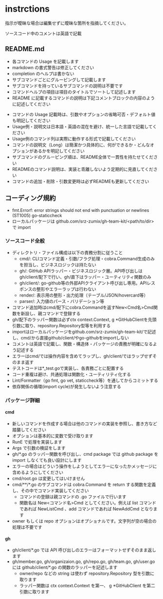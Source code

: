 # instrctions

指示が曖昧な場合は編集せずに曖昧な箇所を指摘してください。

ソースコード中のコメントは英語で記載

## README.md

* 各コマンドの Usage を記載します
* markdown の書式警告は修正してください
* completion のヘルプは書かない
* サブコマンドごとにグルーピングして記載します
* サブコマンドを持っているサブコマンドの説明は不要です
* コマンドヘルプの項目は項目のタイトルでソートして記述します
* README に記載するコマンドの説明は下記コメントブロックの内容のように記述してください

<!--
### コマンドの機能

```sh
コマンド列
```

コマンドの Long の説明
-->

* コマンドの Usage 記載時は、引数やオプションの省略可否・デフォルト値も明記してください
* Usage例・説明文は日本語・英語の混在を避け、統一した言語で記載してください
* Usage例のコマンド列は実際に動作する形式で記載してください
* コマンドの説明文（Long）は簡潔かつ具体的に、何ができるか・どんなオプションがあるかを明記してください
* サブコマンドのグルーピング順は、README全体で一貫性を持たせてください
* READMEのコマンド説明は、実装と乖離しないよう定期的に見直してください
* コマンドの追加・削除・引数変更時は必ずREADMEも更新してください

## コーディング規約

* fmt.Errorf: error strings should not end with punctuation or newlines (ST1005) go-staticcheck
* ローカルパッケージは github.com/srz-zumix/gh-team-kit/<path/to/dir> で import

### ソースコード全般

* ディレクトリ・ファイル構成は以下の責務分割に従うこと
  * cmd/: CLIコマンド定義・引数/フラグ処理・cobra.Command生成のみを担当し、ビジネスロジックは持たない
  * gh/: GitHub APIラッパー・ビジネスロジック層。API呼び出しはgh/client/配下で行い、gh/直下はラッパー・ユーティリティ関数のみ
  * gh/client/: go-github等の外部APIクライアント呼び出し専用。APIレスポンスの整形やエラーラップは行わない
  * render/: 表示用の整形・出力処理（テーブル/JSON/hovercard等）
  * parser/: 入力値のパース・バリデーション等
* コマンド追加時はcmd/配下にcobra.Commandを返すNew<Cmd名>Cmd関数を新設し、親コマンドで登録する
* gh/配下のラッパー関数は必ずctx context.Context, g *GitHubClientを先頭引数に取り、repository.Repository型等を利用する
* importはローカルパッケージをgithub.com/srz-zumix/gh-team-kit/<path>で記述し、cmd/から直接github/client/やgo-githubをimportしない
* コメントは英語で記載し、関数・構造体・パッケージの責務が明確になるよう記述する
* エラーはcmd/では操作内容を含めてラップし、gh/client/ではラップせずそのまま返す
* テストコードは*_test.goで実装し、各責務ごとに配置する
* コード重複は避け、共通処理は関数化・ユーティリティ化する
* Lint/Formatter（go fmt, go vet, staticcheck等）を通してからコミットする
* 依存関係の循環(import cycle)が発生しないよう注意する

### パッケージ詳細

#### cmd

* 新しいコマンドを作成する場合は他のコマンドの実装を参照し、書き方など踏襲してください
* オプションは基本的に変数で受け取ります
* RunE で処理を実装します
* Args で引数の検証をします
* gh/*.go のラッパー関数を呼び出し、cmd package では github package を import しなくても良い設計にします
* エラーの場合はどういう操作をしようとしてエラーになったかメッセージに含めるようにしてください
* cmd/root.go は変更してはいけません
* cmd/**/*.go のサブコマンドは cobra.Command を return する関数を定義し、その中でコマンド実装してください
  * コマンドの登録は親コマンドの .go ファイルで行います
  * 関数名は New<コマンド名>Cmd としてください。例えば list コマンドであれば NewListCmd 、add コマンドであれば NewAddCmd となります
* owner もしくは repo オプションはオプショナルです。文字列が空の場合の処理は不要です

#### gh

* gh/client/*.go では API 呼び出しのエラーはフォーマットせずそのまま返します
* gh/member.go, gh/organizaion.go, gh/repo.go, gh/team.go, gh/user.go には github/client/*.go の関数のラッパーを記述します
  * owner/repo などの string は使わず repository.Repository 型を引数に取ります
  * ラッパー関数は ctx context.Context を第一、 g *GitHubClient を第二引数に取ります
